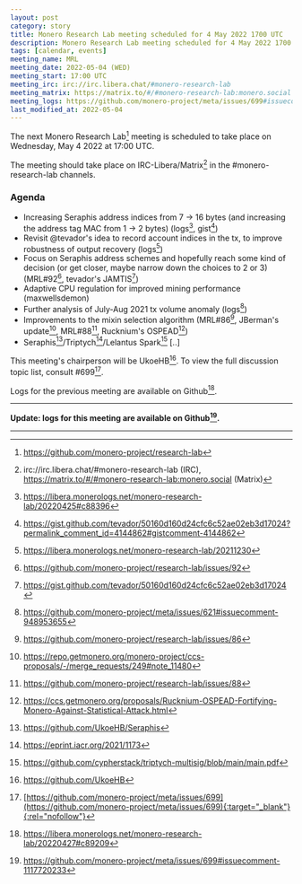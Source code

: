 ```yaml
---
layout: post
category: story
title: Monero Research Lab meeting scheduled for 4 May 2022 1700 UTC
description: Monero Research Lab meeting scheduled for 4 May 2022 1700 UTC on irc/Matrix channels.
tags: [calendar, events]
meeting_name: MRL
meeting_date: 2022-05-04 (WED)
meeting_start: 17:00 UTC
meeting_irc: irc://irc.libera.chat/#monero-research-lab
meeting_matrix: https://matrix.to/#/#monero-research-lab:monero.social
meeting_logs: https://github.com/monero-project/meta/issues/699#issuecomment-1117720233
last_modified_at: 2022-05-04
---
```


The next Monero Research Lab[^1] meeting is scheduled to take place on Wednesday, May 4 2022 at 17:00 UTC.

The meeting should take place on IRC-Libera/Matrix[^2] in the #monero-research-lab channels.

### Agenda

- Increasing Seraphis address indices from 7 -> 16 bytes (and increasing the address tag MAC from 1 -> 2 bytes) (logs[^3], gist[^4])
- Revisit @tevador's idea to record account indices in the tx, to improve robustness of output recovery (logs[^5])
- Focus on Seraphis address schemes and hopefully reach some kind of decision (or get closer, maybe narrow down the choices to 2 or 3) (MRL#92[^6], tevador's JAMTIS[^7])
- Adaptive CPU regulation for improved mining performance (maxwellsdemon)
- Further analysis of July-Aug 2021 tx volume anomaly (logs[^8])
- Improvements to the mixin selection algorithm (MRL#86[^9], JBerman's update[^10], MRL#88[^11], Rucknium's OSPEAD[^12]) 
- Seraphis[^13]/Triptych[^14]/Lelantus Spark[^15]
[..]

This meeting's chairperson will be UkoeHB[^16]. To view the full discussion topic list, consult #699[^17].

Logs for the previous meeting are available on Github[^18].

---

**Update: logs for this meeting are available on Github[^19].**

---

[^1]: https://github.com/monero-project/research-lab
[^2]: irc://irc.libera.chat/#monero-research-lab (IRC), https://matrix.to/#/#monero-research-lab:monero.social (Matrix)
[^3]: https://libera.monerologs.net/monero-research-lab/20220425#c88396
[^4]: https://gist.github.com/tevador/50160d160d24cfc6c52ae02eb3d17024?permalink_comment_id=4144862#gistcomment-4144862
[^5]: https://libera.monerologs.net/monero-research-lab/20211230
[^6]: https://github.com/monero-project/research-lab/issues/92
[^7]: https://gist.github.com/tevador/50160d160d24cfc6c52ae02eb3d17024
[^8]: https://github.com/monero-project/meta/issues/621#issuecomment-948953655
[^9]: https://github.com/monero-project/research-lab/issues/86
[^10]: https://repo.getmonero.org/monero-project/ccs-proposals/-/merge_requests/249#note_11480
[^11]: https://github.com/monero-project/research-lab/issues/88
[^12]: https://ccs.getmonero.org/proposals/Rucknium-OSPEAD-Fortifying-Monero-Against-Statistical-Attack.html
[^13]: https://github.com/UkoeHB/Seraphis
[^14]: https://eprint.iacr.org/2021/1173
[^15]: https://github.com/cypherstack/triptych-multisig/blob/main/main.pdf
[^16]: https://github.com/UkoeHB
[^17]: [https://github.com/monero-project/meta/issues/699](https://github.com/monero-project/meta/issues/699){:target="_blank"}{:rel="nofollow"}
[^18]: https://libera.monerologs.net/monero-research-lab/20220427#c89209
[^19]: https://github.com/monero-project/meta/issues/699#issuecomment-1117720233
